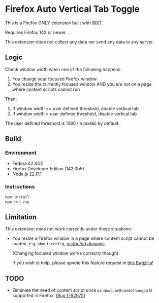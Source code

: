 # Firefox Auto Vertical Tab Toggle

This is a Firefox ONLY extension built with [WXT](https://wxt.dev/).

Requires Firefox 142 or newer.

This extension does not collect any data nor send any data to any server.

## Logic

Check window width when one of the following happens:

1. You change your focused Firefox window
2. You resize the currently focused window AND you are not on a page where content scripts cannot run

Then:

1. If window width <= user defined threshold, enable vertical tab
2. If window width > user defined threshold, disable vertical tab

The user defined threshold is 1080 (in pixels) by default.

## Build

### Environment

- Fedora 42 KDE
- Firefox Developer Edition (142.0b5)
- Node.js 22.17.1

### Instructions

```bash
npm install
npm run zip
```

## Limitation

This extension does not work correctly under these situations:

- You resize a Firefox window in a page where content script cannot be loaded, e.g. `about:config`, _[restricted domains](https://developer.mozilla.org/en-US/docs/Mozilla/Add-ons/WebExtensions/Content_scripts#restricted_domains)_.
  
  (Changing focused window works correctly though)

  If you wish to help, please upvote this feature request in [this Bugzilla](https://bugzilla.mozilla.org/show_bug.cgi?id=1762975)!

## TODO

- Eliminate the need of content script once `windows.onBoundsChanged` is supported in Firefox. [(Bug 1762975)](https://bugzilla.mozilla.org/show_bug.cgi?id=1762975)
